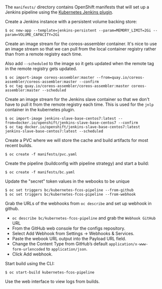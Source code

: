 The `manifests/` directory contains OpenShift manifests that will set up a Jenkins pipeline
using the [Kubernetes Jenkins plugin](https://github.com/jenkinsci/kubernetes-plugin).

Create a Jenkins instance with a persistent volume backing store:

```
$ oc new-app --template=jenkins-persistent --param=MEMORY_LIMIT=2Gi --param=VOLUME_CAPACITY=2Gi
```

Create an image stream for the coreos-assembler container. It's nice
to use an image stream so that we can pull from the local container
registry rather than from a remote registry each time.

Also add `--scheduled` to the image so it gets updated when the remote
tag in the remote registry gets updated.

```
$ oc import-image coreos-assembler:master --from=quay.io/coreos-assembler/coreos-assembler:master --confirm
$ oc tag quay.io/coreos-assembler/coreos-assembler:master coreos-assembler:master --scheduled
```

Create an image stream for the Jenkins slave container so that we
don't have to pull it from the remote registry each time. This is
used for the `jnlp` container in the kubernetes plugin.

```
$ oc import-image jenkins-slave-base-centos7:latest --from=docker.io/openshift/jenkins-slave-base-centos7 --confirm
$ oc tag docker.io/openshift/jenkins-slave-base-centos7:latest jenkins-slave-base-centos7:latest --scheduled
```

Create a PVC where we will store the cache and build artifacts for
most recent builds.
```
$ oc create -f manifests/pvc.yaml
```

Create the pipeline (buildconfig with pipeline strategy) and start a build:

```
$ oc create -f manifests/bc.yaml
```

Update the "secret" token values in the webooks to be unique

``` 
$ oc set triggers bc/kubernetes-fcos-pipeline --from-github
$ oc set triggers bc/kubernetes-fcos-pipeline --from-webhook
```

Grab the URLs of the webhooks from `oc describe` and set up webhook
in github.

- `oc describe bc/kubernetes-fcos-pipeline` and grab the `Webhook GitHub` URL
- From the GitHub web console for the configs repository.
- Select Add Webhook from Settings → Webhooks & Services.
- Paste the webook URL output into the Payload URL field.
- Change the Content Type from GitHub’s default `application/x-www-form-urlencoded` to `application/json`.
- Click Add webhook.

Start build using the CLI:

```
$ oc start-build kubernetes-fcos-pipeline
```

Use the web interface to view logs from builds.
